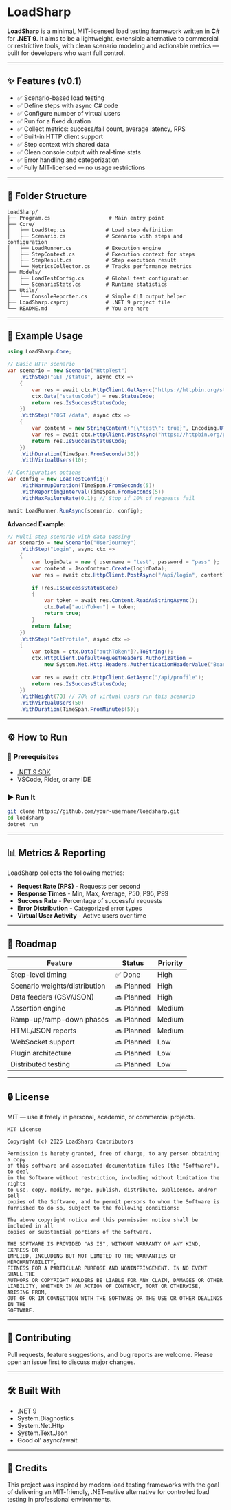 # LoadSharp

**LoadSharp** is a minimal, MIT-licensed load testing framework written in **C#** for **.NET 9**. It aims to be a lightweight, extensible alternative to commercial or restrictive tools, with clean scenario modeling and actionable metrics — built for developers who want full control.

---

## ✨ Features (v0.1)

- ✅ Scenario-based load testing
- ✅ Define steps with async C# code
- ✅ Configure number of virtual users
- ✅ Run for a fixed duration
- ✅ Collect metrics: success/fail count, average latency, RPS
- ✅ Built-in HTTP client support
- ✅ Step context with shared data
- ✅ Clean console output with real-time stats
- ✅ Error handling and categorization
- ✅ Fully MIT-licensed — no usage restrictions

---

## 📂 Folder Structure

```
LoadSharp/
├── Program.cs                   # Main entry point
├── Core/
│   ├── LoadStep.cs             # Load step definition
│   ├── Scenario.cs             # Scenario with steps and configuration
│   ├── LoadRunner.cs           # Execution engine
│   ├── StepContext.cs          # Execution context for steps
│   ├── StepResult.cs           # Step execution result
│   └── MetricsCollector.cs     # Tracks performance metrics
├── Models/
│   ├── LoadTestConfig.cs       # Global test configuration
│   └── ScenarioStats.cs        # Runtime statistics
├── Utils/
│   └── ConsoleReporter.cs      # Simple CLI output helper
├── LoadSharp.csproj            # .NET 9 project file
└── README.md                   # You are here
```

---

## 🧪 Example Usage

```csharp
using LoadSharp.Core;

// Basic HTTP scenario
var scenario = new Scenario("HttpTest")
    .WithStep("GET /status", async ctx =>
    {
        var res = await ctx.HttpClient.GetAsync("https://httpbin.org/status/200");
        ctx.Data["statusCode"] = res.StatusCode;
        return res.IsSuccessStatusCode;
    })
    .WithStep("POST /data", async ctx =>
    {
        var content = new StringContent("{\"test\": true}", Encoding.UTF8, "application/json");
        var res = await ctx.HttpClient.PostAsync("https://httpbin.org/post", content);
        return res.IsSuccessStatusCode;
    })
    .WithDuration(TimeSpan.FromSeconds(30))
    .WithVirtualUsers(10);

// Configuration options
var config = new LoadTestConfig()
    .WithWarmupDuration(TimeSpan.FromSeconds(5))
    .WithReportingInterval(TimeSpan.FromSeconds(5))
    .WithMaxFailureRate(0.1); // Stop if 10% of requests fail

await LoadRunner.RunAsync(scenario, config);
```

**Advanced Example:**
```csharp
// Multi-step scenario with data passing
var scenario = new Scenario("UserJourney")
    .WithStep("Login", async ctx =>
    {
        var loginData = new { username = "test", password = "pass" };
        var content = JsonContent.Create(loginData);
        var res = await ctx.HttpClient.PostAsync("/api/login", content);
        
        if (res.IsSuccessStatusCode)
        {
            var token = await res.Content.ReadAsStringAsync();
            ctx.Data["authToken"] = token;
            return true;
        }
        return false;
    })
    .WithStep("GetProfile", async ctx =>
    {
        var token = ctx.Data["authToken"]?.ToString();
        ctx.HttpClient.DefaultRequestHeaders.Authorization = 
            new System.Net.Http.Headers.AuthenticationHeaderValue("Bearer", token);
        
        var res = await ctx.HttpClient.GetAsync("/api/profile");
        return res.IsSuccessStatusCode;
    })
    .WithWeight(70) // 70% of virtual users run this scenario
    .WithVirtualUsers(50)
    .WithDuration(TimeSpan.FromMinutes(5));
```

---

## ⚙️ How to Run

### 🧱 Prerequisites
- [.NET 9 SDK](https://dotnet.microsoft.com/en-us/download/dotnet/9.0)
- VSCode, Rider, or any IDE

### ▶️ Run It
```bash
git clone https://github.com/your-username/loadsharp.git
cd loadsharp
dotnet run
```

---

## 📊 Metrics & Reporting

LoadSharp collects the following metrics:
- **Request Rate (RPS)** - Requests per second
- **Response Times** - Min, Max, Average, P50, P95, P99
- **Success Rate** - Percentage of successful requests
- **Error Distribution** - Categorized error types
- **Virtual User Activity** - Active users over time

---

## 🧩 Roadmap

| Feature                  | Status    | Priority |
|--------------------------|-----------|----------|
| Step-level timing        | ✅ Done    | High     |
| Scenario weights/distribution | 🔜 Planned | High     |
| Data feeders (CSV/JSON)  | 🔜 Planned | High     |
| Assertion engine         | 🔜 Planned | Medium   |
| Ramp-up/ramp-down phases | 🔜 Planned | Medium   |
| HTML/JSON reports        | 🔜 Planned | Medium   |
| WebSocket support        | 🔜 Planned | Low      |
| Plugin architecture      | 🔜 Planned | Low      |
| Distributed testing      | 🔜 Planned | Low      |

---

## 🔒 License

MIT — use it freely in personal, academic, or commercial projects.

```
MIT License

Copyright (c) 2025 LoadSharp Contributors

Permission is hereby granted, free of charge, to any person obtaining a copy
of this software and associated documentation files (the "Software"), to deal
in the Software without restriction, including without limitation the rights
to use, copy, modify, merge, publish, distribute, sublicense, and/or sell
copies of the Software, and to permit persons to whom the Software is
furnished to do so, subject to the following conditions:

The above copyright notice and this permission notice shall be included in all
copies or substantial portions of the Software.

THE SOFTWARE IS PROVIDED "AS IS", WITHOUT WARRANTY OF ANY KIND, EXPRESS OR
IMPLIED, INCLUDING BUT NOT LIMITED TO THE WARRANTIES OF MERCHANTABILITY,
FITNESS FOR A PARTICULAR PURPOSE AND NONINFRINGEMENT. IN NO EVENT SHALL THE
AUTHORS OR COPYRIGHT HOLDERS BE LIABLE FOR ANY CLAIM, DAMAGES OR OTHER
LIABILITY, WHETHER IN AN ACTION OF CONTRACT, TORT OR OTHERWISE, ARISING FROM,
OUT OF OR IN CONNECTION WITH THE SOFTWARE OR THE USE OR OTHER DEALINGS IN THE
SOFTWARE.
```

---

## 🤝 Contributing

Pull requests, feature suggestions, and bug reports are welcome. Please open an issue first to discuss major changes.

---

## 🛠 Built With

- .NET 9
- System.Diagnostics
- System.Net.Http
- System.Text.Json
- Good ol' async/await

---

## 📣 Credits

This project was inspired by modern load testing frameworks with the goal of delivering an MIT-friendly, .NET-native alternative for controlled load testing in professional environments.
